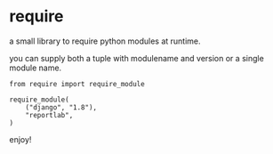 # require
a small library to require python modules at runtime.

you can supply both a tuple with modulename and version or a single module name.

```
from require import require_module

require_module(
    ("django", "1.8"),
    "reportlab",
)
```

enjoy!
